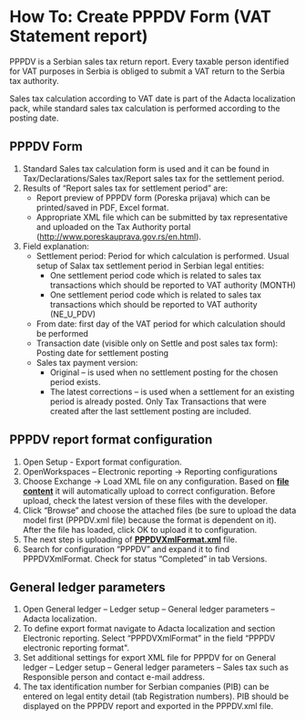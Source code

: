 # How To: Create PPPDV Form (VAT Statement report)

PPPDV is a Serbian sales tax return report. Every taxable person identified for VAT purposes in Serbia is obliged to submit a VAT return to the Serbia tax authority. 

Sales tax calculation according to VAT date is part of the Adacta localization pack, while standard sales tax calculation is performed according to the posting date. 
 
## PPPDV Form

1. Standard Sales tax calculation form is used and it can be found in Tax/Declarations/Sales tax/Report sales tax for the settlement period.
2. Results of “Report sales tax for settlement period” are:
   - Report preview of PPPDV form (Poreska prijava) which can be printed/saved in PDF, Excel format.
   - Appropriate XML file which can be submitted by tax representative and uploaded on the Tax Authority portal (http://www.poreskauprava.gov.rs/en.html).
3. Field explanation:
   - Settlement period: Period for which calculation is performed. Usual setup of Salax tax settlement period in Serbian legal entities:
      - One settlement period code which is related to sales tax transactions which should be reported to VAT authority (MONTH)
      - One settlement period code which is related to sales tax transactions which should be reported to VAT authority (NE_U_PDV)
   - From date: first day of the VAT period for which calculation should be performed 
   - Transaction date (visible only on Settle and post sales tax form): Posting date for settlement posting 
   - Sales tax payment version:
      - Original – is used when no settlement posting for the chosen period exists.
      - The latest corrections – is used when a settlement for an existing period is already posted. Only Tax Transactions that were created after the last settlement posting are included.

## PPPDV report format configuration

1. Open Setup - Export format configuration. 
2. OpenWorkspaces – Electronic reporting -> Reporting configurations
3. Choose Exchange -> Load XML file on any configuration. Based on **[file content](PPPDV.xml)** it will automatically upload to correct configuration. Before upload, check the latest version of these files with the developer. 
4. Click “Browse” and choose the attached files (be sure to upload the data model first (PPPDV.xml file) because the format is dependent on it). After the file has loaded, click OK to upload it to configuration.
5. The next step is uploading of **[PPPDVXmlFormat.xml](PPPDVXmlFormat.xml)** file. 
6. Search for configuration “PPPDV” and expand it to find PPPDVXmlFormat. Check for status “Completed” in tab Versions.
 
##	General ledger parameters

1. Open General ledger – Ledger setup – General ledger parameters – Adacta localization.
2. To define export format navigate to Adacta localization and section Electronic reporting. Select “PPPDVXmlFormat” in the field “PPPDV electronic reporting format".
3. Set additional settings for export XML file for PPPDV for on General ledger – Ledger setup – General ledger parameters – Sales tax such as Responsible person and contact e-mail address.
4. The tax identification number for Serbian companies (PIB) can be entered on legal entity detail (tab Registration numbers). PIB should be displayed on the PPPDV report and exported in the PPPDV.xml file.
 
